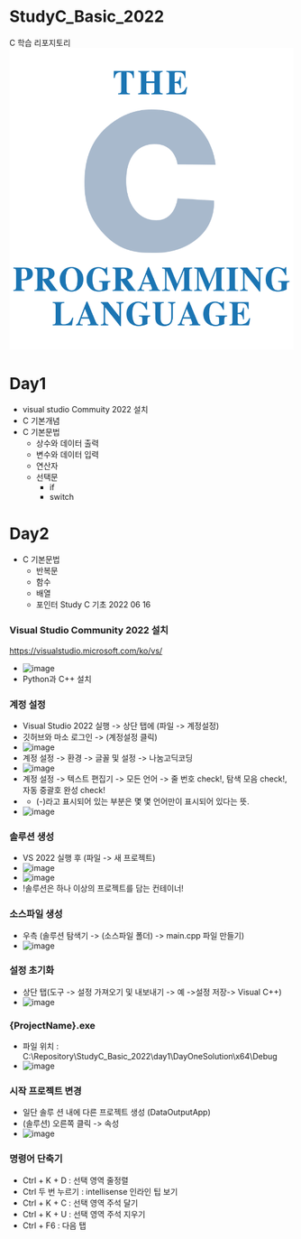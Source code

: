 # StudyC_Basic_2022
C 학습 리포지토리
![CLogo](https://github.com/ParkYongJun03/StudyC_Basic_2022/blob/main/images/c.png?raw=true)
# Day1 
- visual studio Commuity 2022 설치
- C 기본개념
- C 기본문법
    - 상수와 데이터 출력
    - 변수와 데이터 입력
    - 연산자
    - 선택문
      - if
      - switch
# Day2
- C 기본문법
  - 반복문
  - 함수
  - 배열
  - 포인터
Study C 기초 2022 06 16

### Visual Studio Community 2022 설치
https://visualstudio.microsoft.com/ko/vs/
  - ![image](https://user-images.githubusercontent.com/83456300/173973519-2bb12638-aef3-4043-9626-2945da2c887d.png)
  - Python과 C++ 설치

### 계정 설정
  - Visual Studio 2022 실행 -> 상단 탭에 (파일 -> 계정설정)
  - 깃허브와 마소 로그인 -> (계정설정 클릭)
  - ![image](https://user-images.githubusercontent.com/83456300/173973780-a0c38f1d-2ff2-4e4a-9f38-ed05bb611115.png)
  - 계정 설정 -> 환경 -> 글꼴 및 설정 -> 나눔고딕코딩
  - ![image](https://user-images.githubusercontent.com/83456300/173974087-9dde75e7-bec7-415d-83b5-c0eb762bfe6d.png)
  - 계정 설정 -> 텍스트 편집기 -> 모든 언어 -> 줄 번호 check!, 탐색 모음 check!, 자동 중괄호 완성 check!
  -  - (-)라고 표시되어 있는 부분은 몇 몇 언어만이 표시되어 있다는 뜻.
  - ![image](https://user-images.githubusercontent.com/83456300/173974191-59343e0d-9e7c-4ab7-89ab-816b863967cc.png)
 ### 솔루션 생성
  - VS 2022 실행 후 (파일 -> 새 프로젝트)
  - ![image](https://user-images.githubusercontent.com/83456300/173974455-706875e6-4d06-4a1d-9b94-a3ce295c908a.png)
  - ![image](https://user-images.githubusercontent.com/83456300/173974557-116c98cb-12b9-4a5a-b4b3-1e659b2d3c19.png)
  - !솔루션은 하나 이상의 프로젝트를 담는 컨테이너!
 ### 소스파일 생성
  - 우측 (솔루션 탐색기 -> (소스파일 폴더) -> main.cpp 파일 만들기)
  - ![image](https://user-images.githubusercontent.com/83456300/173974711-2727742c-3a80-4b9f-9146-9814f75c0cd9.png)
 ### 설정 초기화
 - 상단 탭(도구 -> 설정 가져오기 및 내보내기 -> 예 ->설정 저장-> Visual C++)
 - ![image](https://user-images.githubusercontent.com/83456300/173976023-ca560253-590b-4562-9a83-5cfb8c69e09a.png)
 ### {ProjectName}.exe
  - 파일 위치 : C:\Repository\StudyC_Basic_2022\day1\DayOneSolution\x64\Debug
  - ![image](https://user-images.githubusercontent.com/83456300/173976119-336f0629-4a63-48a5-b812-55e55b9156f8.png)
 ### 시작 프로젝트 변경
  - 일단 솔루 션 내에 다른 프로젝트 생성 (DataOutputApp)
  - (솔루션) 오른쪽 클릭 -> 속성
  - ![image](https://user-images.githubusercontent.com/83456300/173977882-8ed2b951-8942-4fd5-aabf-25e17a74b762.png)
 ### 명령어 단축기
  - Ctrl + K + D : 선택 영역 줄정렬
  - Ctrl 두 번 누르기 : intellisense 인라인 팁 보기
  - Ctrl + K + C : 선택 영역 주석 달기
  - Ctrl + K + U : 선택 영역 주석 지우기
  - Ctrl + F6 : 다음 탭
